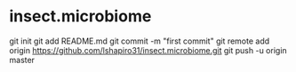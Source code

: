 # insect.microbiome

git init
git add README.md
git commit -m "first commit"
git remote add origin https://github.com/lshapiro31/insect.microbiome.git
git push -u origin master

